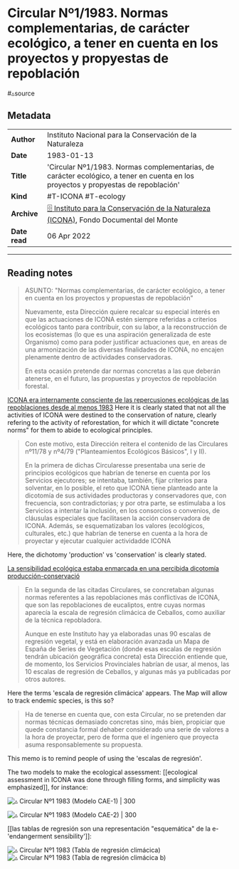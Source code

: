 # Circular Nº1/1983. Normas complementarias, de carácter ecológico, a tener en cuenta en los proyectos y propyestas de repoblación
#▵source


## Metadata

|        |  |
|:--------------|:-----------|
| **Author**			|  Instituto Nacional para la Conservación de la Naturaleza    |
| **Date**				| 	1983-01-13		 |
| **Title**				| 	'Circular Nº1/1983. Normas complementarias, de carácter ecológico, a tener en cuenta en los proyectos y propyestas de repoblación'		 |
| **Kind**				| #T-ICONA #T-ecology	 |
| **Archive**				| 	[🗄 Instituto para la Conservación de la Naturaleza (ICONA)](🗄%20Instituto%20para%20la%20Conservación%20de%20la%20Naturaleza%20(ICONA).md), Fondo Documental del Monte		 |
| **Date read**				| 	06 Apr 2022	 |


---

## Reading notes
> ASUNTO: "Normas complementarias, de carácter ecológico, a tener en cuenta en los proyectos y propuestas de repoblación"  
>  
> Nuevamente, esta Dirección quiere recalcar su especial interés en que las actuaciones de ICONA estén siempre referidas a criterios ecológicos tanto para contribuir, con su labor, a la reconstrucción de los ecosistemas (lo que es una aspiración generalizada de este Organismo) como para poder justificar actuaciones que, en areas de una armonización de las diversas finalidades de ICONA, no encajen plenamente dentro de actividades conservadoras.  
>  
> En esta ocasión pretende dar normas concretas a las que deberán atenerse, en el futuro, las propuestas y proyectos de repoblación forestal.  
  
[ICONA era internamente consciente de las repercusiones ecológicas de las repoblaciones desde al menos 1983](ICONA%20era%20internamente%20consciente%20de%20las%20repercusiones%20ecol%C3%B3gicas%20de%20las%20repoblaciones%20desde%20al%20menos%201983.md)
Here it is clearly stated that not all the activities of ICONA were destined to the conservation of nature, clearly refering to the activity of reforestation, for which it will dictate "concrete norms" for them to abide to ecological principles.  
  
> Con este motivo, esta Dirección reitera el contenido de las Circulares nº11/78 y nº4/79 ("Planteamientos Ecológicos Básicos", I y II).  
>  
>En la primera de dichas Circularesse presentaba una serie de principios ecológicos que habrían de tenerse en cuenta por los Servicios ejecutores; se intentaba, también, fijar criterios para solventar, en lo posible, el reto que ICONA tiene planteado ante la dicotomía de sus actividades productoras y conservadores que, con frecuencia, son contradictorias; y por otra parte, se estimulaba a los Servicios a intentar la inclusión, en los consorcios o convenios, de cláusulas especiales que facilitasen la acción conservadora de ICONA. Además, se esquematizaban los valores (ecológicos, culturales, etc.) que habrían de tenerse en cuenta a la hora de proyectar y ejecutar cualquier actividadde ICONA  
  
Here, the dichotomy 'production' vs 'conservation' is clearly stated.

[La sensibilidad ecológica estaba enmarcada en una percibida dicotomía producción-conservació](La%20sensibilidad%20ecológica%20estaba%20enmarcada%20en%20una%20percibida%20dicotomía%20producción-conservació.md)

> En la segunda de las citadas Circulares, se concretaban algunas normas referentes a las repoblaciones más conflictivas de ICONA, que son las repoblaciones de eucaliptos, entre cuyas normas aparecía la escala de regresión climácica de Ceballos, como auxiliar de la técnica repobladora.  
> 
> Aunque en este Instituto hay ya elaboradas unas 90 escalas de regresión vegetal, y está en elaboración avanzada un Mapa de España de Series de Vegetación (donde esas escalas de regresión tendrán ubicación geográfica concreta) esta Dirección entiende que, de momento, los Servicios Provinciales habrían de usar, al menos, las 10 escalas de regresión de Ceballos, y algunas más ya publicadas por otros autores.  
  
Here the terms 'escala de regresión climácica' appears. The Map will allow to track endemic species, is this so?

>Ha de tenerse en cuenta que, con esta Circular, no se pretenden dar normas técnicas demasiado concretas sino, más bien, propiciar que quede constancia formal dehaber considerado una serie de valores a la hora de proyectar, pero de forma que el ingeniero que proyecta asuma responsablemente su propuesta.  
  
This memo is to remind people of using the 'escalas de regresión'.

The two models to make the ecological assessment:
[[ecological assessment in ICONA was done through filling forms, and simplicity was emphasized]], for instance:

![▵ Circular Nº1 1983 (Modelo CAE-1) | 300](▵%20Circular%20Nº1-1983%20(Modelo%20CAE-1).jpg)

![▵ Circular Nº1 1983 (Modelo CAE-2) | 300](▵%20Circular%20Nº1-1983%20(Modelo%20CAE-2).jpg)

[[las tablas de regresión son una representación "esquemática" de la e-'endangerment sensibility']]:

![▵ Circular Nº1 1983 (Tabla de regresión climácica)](▵%20Circular%20Nº1-1983%20(Tabla%20de%20regresión%20climácica).jpg)
![▵ Circular Nº1 1983 (Tabla de regresión climácica b)](▵%20Circular%20Nº1-1983%20(Tabla%20de%20regresión%20climácica%20b).jpg)

